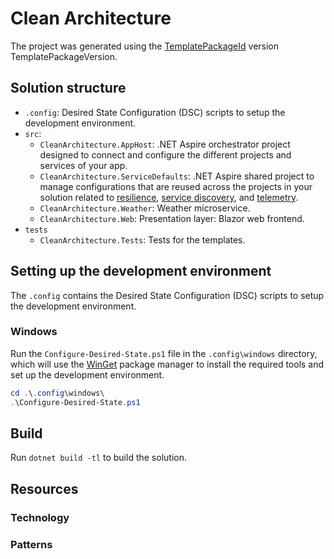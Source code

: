 # Clean Architecture
The project was generated using the [TemplatePackageId](TemplateRepositoryUrl) version TemplatePackageVersion.

## Solution structure
- `.config`: Desired State Configuration (DSC) scripts to setup the development environment.
- `src`:
  - `CleanArchitecture.AppHost`: .NET Aspire orchestrator project designed to connect and configure the different projects and services of your app.
  - `CleanArchitecture.ServiceDefaults`: .NET Aspire shared project to manage configurations that are reused across the projects in your solution related to [resilience](https://learn.microsoft.com/en-us/dotnet/core/resilience/http-resilience), [service discovery](https://learn.microsoft.com/en-us/dotnet/aspire/service-discovery/overview), and [telemetry](https://learn.microsoft.com/en-us/dotnet/aspire/telemetry).
  - `CleanArchitecture.Weather`: Weather microservice.
  - `CleanArchitecture.Web`: Presentation layer: Blazor web frontend.
- `tests`
  - `CleanArchitecture.Tests`: Tests for the templates.

## Setting up the development environment
The `.config` contains the Desired State Configuration (DSC) scripts to setup the development environment.

### Windows
Run the `Configure-Desired-State.ps1` file in the `.config\windows` directory, which will use the [WinGet](https://learn.microsoft.com/windows/package-manager/winget/) package manager to install the required tools and set up the development environment.

```powershell
cd .\.config\windows\
.\Configure-Desired-State.ps1
```

## Build
Run `dotnet build -tl` to build the solution.

## Resources

### Technology

### Patterns